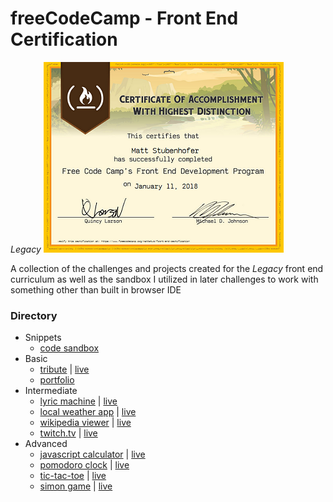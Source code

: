 # freeCodeCamp - Front End Certification
*Legacy*
![Front End Certification](fcc-front-cert.png)

A collection of the challenges and projects created for the *Legacy* front end curriculum as well as the sandbox I utilized in later challenges to work with something other than built in browser IDE

### Directory
- Snippets
  - [code sandbox](snippets)
- Basic
  - [tribute](basic/tribute) | [live](http://www.mattstub.com/edu/fcc-frontend/basic/tribute)
  - [portfolio](http://www.mattstub.com)
- Intermediate
  - [lyric machine](intermediate/lyricgenerator) | [live](http://www.mattstub.com/edu/fcc-frontend/intermediate/lyricgenerator)
  - [local weather app](intermediate/localweather) | [live](http://www.mattstub.com/edu/fcc-frontend/intermediate/localweather)
  - [wikipedia viewer](intermediate/wikipedia) | [live](http://www.mattstub.com/edu/fcc-frontend/intermediate/wikipedia)
  - [twitch.tv](intermediate/twitch) | [live](http://www.mattstub.com/edu/fcc-frontend/intermediate/twitch)
- Advanced
  - [javascript calculator](advanced/calculator) | [live](http://www.mattstub.com/edu/fcc-frontend/advanced/calculator)
  - [pomodoro clock](advanced/pomodoro) | [live](http://www.mattstub.com/edu/fcc-frontend/advanced/pomodoro)
  - [tic-tac-toe](advanced/tictactoe) | [live](http://www.mattstub.com/edu/fcc-frontend/advanced/tictactoe)
  - [simon game](advanced/simon) | [live](http://www.mattstub.com/edu/fcc-frontend/advanced/simon)
